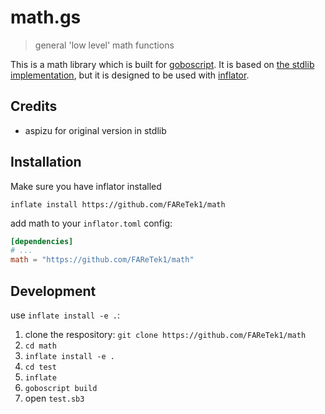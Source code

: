 # math.gs

> general 'low level' math functions

This is a math library which is built for [goboscript](https://github.com/aspizu/goboscript).
 It is based on [the stdlib implementation](https://github.com/goboscript/std/), but it is designed to be used with [inflator](https://github.com/faretek1/inflator).

## Credits

- aspizu for original version in stdlib

## Installation

Make sure you have inflator installed

`inflate install https://github.com/FAReTek1/math`

add math to your `inflator.toml` config:
```toml
[dependencies]
# ...
math = "https://github.com/FAReTek1/math"
```

## Development

use `inflate install -e .`:

1. clone the respository: `git clone https://github.com/FAReTek1/math`
2. `cd math`
3. `inflate install -e .`
4. `cd test`
5. `inflate`
6. `goboscript build`
7. open `test.sb3`
